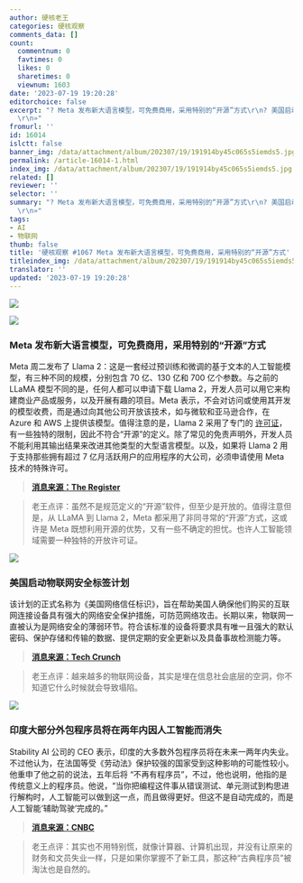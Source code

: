 ```yaml
---
author: 硬核老王
categories: 硬核观察
comments_data: []
count:
  commentnum: 0
  favtimes: 0
  likes: 0
  sharetimes: 0
  viewnum: 1603
date: '2023-07-19 19:20:28'
editorchoice: false
excerpt: "? Meta 发布新大语言模型，可免费商用，采用特别的“开源”方式\r\n? 美国启动物联网安全标签计划\r\n? 印度大部分外包程序员将在两年内因人工智能而消失\r\n»
  \r\n»"
fromurl: ''
id: 16014
islctt: false
banner_img: /data/attachment/album/202307/19/191914by45c065s5iemds5.jpg
permalink: /article-16014-1.html
index_img: /data/attachment/album/202307/19/191914by45c065s5iemds5.jpg
related: []
reviewer: ''
selector: ''
summary: "? Meta 发布新大语言模型，可免费商用，采用特别的“开源”方式\r\n? 美国启动物联网安全标签计划\r\n? 印度大部分外包程序员将在两年内因人工智能而消失\r\n»
  \r\n»"
tags:
- AI
- 物联网
thumb: false
title: '硬核观察 #1067 Meta 发布新大语言模型，可免费商用，采用特别的“开源”方式'
titleindex_img: /data/attachment/album/202307/19/191914by45c065s5iemds5.jpg
translator: ''
updated: '2023-07-19 19:20:28'
---
```


![](/data/attachment/album/202307/19/191914by45c065s5iemds5.jpg)


![](/data/attachment/album/202307/19/191926bqbebwo2baobodw2.jpg)


### Meta 发布新大语言模型，可免费商用，采用特别的“开源”方式


Meta 周二发布了 Llama 2：这是一套经过预训练和微调的基于文本的人工智能模型，有三种不同的规模，分别包含 70 亿、130 亿和 700 亿个参数。与之前的 LLaMA 模型不同的是，任何人都可以申请下载 Llama 2，开发人员可以用它来构建商业产品或服务，以及开展有趣的项目。Meta 表示，不会对访问或使用其开发的模型收费，而是通过向其他公司开放该技术，如与微软和亚马逊合作，在 Azure 和 AWS 上提供该模型。值得注意的是，Llama 2 采用了专门的 [许可证](https://github.com/facebookresearch/llama/blob/main/LICENSE)，有一些独特的限制，因此不符合“开源”的定义。除了常见的免责声明外，开发人员不能利用其输出结果来改进其他类型的大型语言模型。以及，如果将 Llama 2 用于支持那些拥有超过 7 亿月活跃用户的应用程序的大公司，必须申请使用 Meta 技术的特殊许可。



> 
> **[消息来源：The Register](https://www.theregister.com/2023/07/19/meta_llama_2/)**
> 
> 
> 



> 
> 老王点评：虽然不是规范定义的“开源”软件，但至少是开放的。值得注意但是，从 LLaMA 到 Llama 2，Meta 都采用了非同寻常的“开源”方式，这或许是 Meta 既想利用开源的优势，又有一些不确定的担忧。也许人工智能领域需要一种独特的开放许可证。
> 
> 
> 


![](/data/attachment/album/202307/19/191942msyywl0xtr22nxty.jpg)


### 美国启动物联网安全标签计划


该计划的正式名称为《美国网络信任标识》，旨在帮助美国人确保他们购买的互联网连接设备具有强大的网络安全保护措施，可防范网络攻击。长期以来，物联网一直被认为是网络安全的薄弱环节。符合该标准的设备将要求具有唯一且强大的默认密码、保护存储和传输的数据、提供定期的安全更新以及具备事故检测能力等。



> 
> **[消息来源：Tech Crunch](https://techcrunch.com/2023/07/18/us-government-launches-the-cyber-trust-mark-its-long-awaited-iot-security-labeling-program/)**
> 
> 
> 



> 
> 老王点评：越来越多的物联网设备，其实是埋在信息社会底层的空洞，你不知道它什么时候就会导致塌陷。
> 
> 
> 


![](/data/attachment/album/202307/19/191959c9mycqdlz0ixxc0w.jpg)


### 印度大部分外包程序员将在两年内因人工智能而消失


Stability AI 公司的 CEO 表示，印度的大多数外包程序员将在未来一两年内失业。不过他认为，在法国等受《劳动法》保护较强的国家受到这种影响的可能性较小。他重申了他之前的说法，五年后将 “不再有程序员”，不过，他也说明，他指的是传统意义上的程序员。他说，“当你把编程这件事从错误测试、单元测试到构思进行解构时，人工智能可以做到这一点，而且做得更好。但这不是自动完成的，而是人工智能‘辅助驾驶’完成的。”



> 
> **[消息来源：CNBC](https://www.cnbc.com/2023/07/18/stability-ai-ceo-most-outsourced-coders-in-india-will-go-in-2-years.html)**
> 
> 
> 



> 
> 老王点评：其实也不用特别慌，就像计算器、计算机出现，并没有让原来的财务和文员失业一样，只是如果你掌握不了新工具，那这种“古典程序员”被淘汰也是自然的。
> 
> 
>
